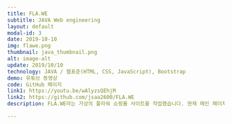 ```yaml
---
title: FLA.WE
subtitle: JAVA Web engineering
layout: default
modal-id: 3
date: 2019-10-10
img: flawe.png
thumbnail: java_thumbnail.png
alt: image-alt
update: 2019/10/10
technology: JAVA / 웹표준(HTML, CSS, JavaScript), Bootstrap
demo: 유튜브 동영상
code: GitHub 페이지
link1: https://youtu.be/wAlyzsQEhjM
link2: https://github.com/jsaa2600/FLA.WE
description: FLA.WE라는 가상의 플라워 쇼핑몰 사이트를 작업했습니다. 현재 메인 페이지, 문의 게시판 등을 구현해놓았습니다.

---
```

